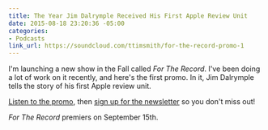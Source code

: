```yaml
---
title: The Year Jim Dalrymple Received His First Apple Review Unit
date: 2015-08-18 23:20:36 -05:00
categories:
- Podcasts
link_url: https://soundcloud.com/ttimsmith/for-the-record-promo-1
---
```


I'm launching a new show in the Fall called *For The Record*. I've been doing a lot of work on it recently, and here's the first promo. In it, Jim Dalrymple tells the story of his first Apple review unit.

[Listen to the promo](https://soundcloud.com/ttimsmith/for-the-record-promo-1), then [sign up for the newsletter](http://towermedia.org/) so you don't miss out!

*For The Record* premiers on September 15th.
